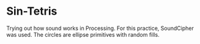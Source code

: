 # Sin-Tetris

Trying out how sound works in Processing. For this practice, SoundCipher was used. 
The circles are ellipse primitives with random fills.